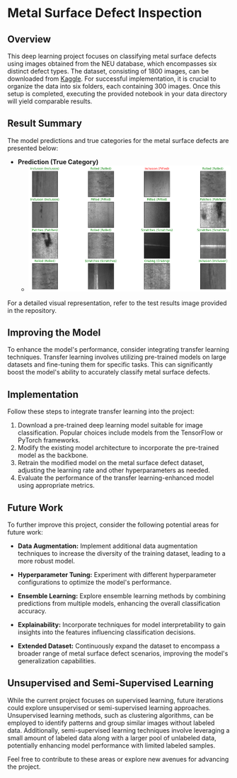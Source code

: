 # Metal Surface Defect Inspection

## Overview
This deep learning project focuses on classifying metal surface defects using images obtained from the NEU database, which encompasses six distinct defect types. The dataset, consisting of 1800 images, can be downloaded from [Kaggle](https://www.kaggle.com/fantacher/neu-metal-surface-defects-data). For successful implementation, it is crucial to organize the data into six folders, each containing 300 images. Once this setup is completed, executing the provided notebook in your data directory will yield comparable results.

## Result Summary
The model predictions and true categories for the metal surface defects are presented below:

- **Prediction (True Category)**
  - ![Test Results](test_result.png)

For a detailed visual representation, refer to the test results image provided in the repository.

## Improving the Model
To enhance the model's performance, consider integrating transfer learning techniques. Transfer learning involves utilizing pre-trained models on large datasets and fine-tuning them for specific tasks. This can significantly boost the model's ability to accurately classify metal surface defects.

## Implementation
Follow these steps to integrate transfer learning into the project:

1. Download a pre-trained deep learning model suitable for image classification. Popular choices include models from the TensorFlow or PyTorch frameworks.
2. Modify the existing model architecture to incorporate the pre-trained model as the backbone.
3. Retrain the modified model on the metal surface defect dataset, adjusting the learning rate and other hyperparameters as needed.
4. Evaluate the performance of the transfer learning-enhanced model using appropriate metrics.

## Future Work
To further improve this project, consider the following potential areas for future work:

- **Data Augmentation:** Implement additional data augmentation techniques to increase the diversity of the training dataset, leading to a more robust model.
  
- **Hyperparameter Tuning:** Experiment with different hyperparameter configurations to optimize the model's performance.

- **Ensemble Learning:** Explore ensemble learning methods by combining predictions from multiple models, enhancing the overall classification accuracy.

- **Explainability:** Incorporate techniques for model interpretability to gain insights into the features influencing classification decisions.

- **Extended Dataset:** Continuously expand the dataset to encompass a broader range of metal surface defect scenarios, improving the model's generalization capabilities.

## Unsupervised and Semi-Supervised Learning
While the current project focuses on supervised learning, future iterations could explore unsupervised or semi-supervised learning approaches. Unsupervised learning methods, such as clustering algorithms, can be employed to identify patterns and group similar images without labeled data. Additionally, semi-supervised learning techniques involve leveraging a small amount of labeled data along with a larger pool of unlabeled data, potentially enhancing model performance with limited labeled samples.

Feel free to contribute to these areas or explore new avenues for advancing the project.




